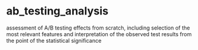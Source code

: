 # ab_testing_analysis
assessment of A/B testing effects from scratch, including selection of the most relevant features and interpretation of the observed test results from the point of the statistical significance 
